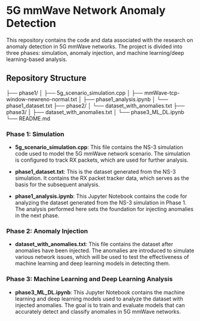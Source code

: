 # 5G mmWave Network Anomaly Detection

This repository contains the code and data associated with the research on anomaly detection in 5G mmWave networks. The project is divided into three phases: simulation, anomaly injection, and machine learning/deep learning-based analysis.

## Repository Structure

├── phase1/
│ ├── 5g_scenario_simulation.cpp
│ ├── mmWave-tcp-window-newreno-normal.txt
│ ├── phase1_analysis.ipynb
│ └── phase1_dataset.txt
├── phase2/
│ └── dataset_with_anomalies.txt
├── phase3/
│ ├── dataset_with_anomalies.txt
│ └── phase3_ML_DL.ipynb
└── README.md

### Phase 1: Simulation

- **5g_scenario_simulation.cpp**: This file contains the NS-3 simulation code used to model the 5G mmWave network scenario. The simulation is configured to track RX packets, which are used for further analysis.

- **phase1_dataset.txt**: This is the dataset generated from the NS-3 simulation. It contains the RX packet tracker data, which serves as the basis for the subsequent analysis.

- **phase1_analysis.ipynb**: This Jupyter Notebook contains the code for analyzing the dataset generated from the NS-3 simulation in Phase 1. The analysis performed here sets the foundation for injecting anomalies in the next phase.

### Phase 2: Anomaly Injection

- **dataset_with_anomalies.txt**: This file contains the dataset after anomalies have been injected. The anomalies are introduced to simulate various network issues, which will be used to test the effectiveness of machine learning and deep learning models in detecting them.

### Phase 3: Machine Learning and Deep Learning Analysis

- **phase3_ML_DL.ipynb**: This Jupyter Notebook contains the machine learning and deep learning models used to analyze the dataset with injected anomalies. The goal is to train and evaluate models that can accurately detect and classify anomalies in 5G mmWave networks.
